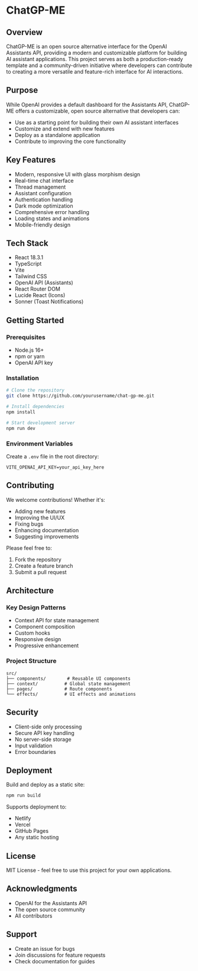 # ChatGP-ME

## Overview
ChatGP-ME is an open source alternative interface for the OpenAI Assistants API, providing a modern and customizable platform for building AI assistant applications. This project serves as both a production-ready template and a community-driven initiative where developers can contribute to creating a more versatile and feature-rich interface for AI interactions.

## Purpose
While OpenAI provides a default dashboard for the Assistants API, ChatGP-ME offers a customizable, open source alternative that developers can:
- Use as a starting point for building their own AI assistant interfaces
- Customize and extend with new features
- Deploy as a standalone application
- Contribute to improving the core functionality

## Key Features
- Modern, responsive UI with glass morphism design
- Real-time chat interface
- Thread management
- Assistant configuration
- Authentication handling
- Dark mode optimization
- Comprehensive error handling
- Loading states and animations
- Mobile-friendly design

## Tech Stack
- React 18.3.1
- TypeScript
- Vite
- Tailwind CSS
- OpenAI API (Assistants)
- React Router DOM
- Lucide React (Icons)
- Sonner (Toast Notifications)

## Getting Started

### Prerequisites
- Node.js 16+
- npm or yarn
- OpenAI API key

### Installation
```bash
# Clone the repository
git clone https://github.com/yourusername/chat-gp-me.git

# Install dependencies
npm install

# Start development server
npm run dev
```

### Environment Variables
Create a `.env` file in the root directory:
```
VITE_OPENAI_API_KEY=your_api_key_here
```

## Contributing
We welcome contributions! Whether it's:
- Adding new features
- Improving the UI/UX
- Fixing bugs
- Enhancing documentation
- Suggesting improvements

Please feel free to:
1. Fork the repository
2. Create a feature branch
3. Submit a pull request

## Architecture

### Key Design Patterns
- Context API for state management
- Component composition
- Custom hooks
- Responsive design
- Progressive enhancement

### Project Structure
```
src/
├── components/        # Reusable UI components
├── context/          # Global state management
├── pages/            # Route components
└── effects/          # UI effects and animations
```

## Security
- Client-side only processing
- Secure API key handling
- No server-side storage
- Input validation
- Error boundaries

## Deployment
Build and deploy as a static site:
```bash
npm run build
```

Supports deployment to:
- Netlify
- Vercel
- GitHub Pages
- Any static hosting

## License
MIT License - feel free to use this project for your own applications.

## Acknowledgments
- OpenAI for the Assistants API
- The open source community
- All contributors

## Support
- Create an issue for bugs
- Join discussions for feature requests
- Check documentation for guides
